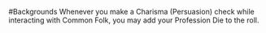 #Backgrounds
Whenever you make a Charisma (Persuasion) check while interacting with Common Folk, you may add your Profession Die to the roll.